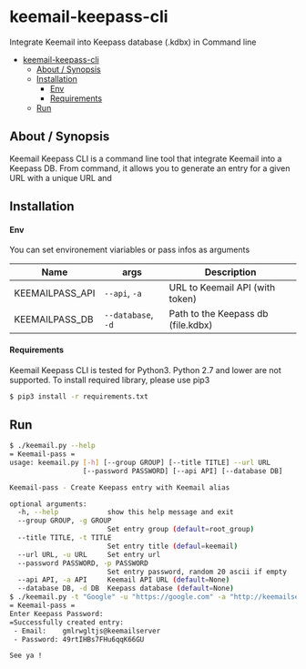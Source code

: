 # keemail-keepass-cli
Integrate Keemail into Keepass database (.kdbx) in Command line

- [keemail-keepass-cli](#keemail-keepass-cli)
  * [About / Synopsis](#about---synopsis)
  * [Installation](#installation)
      - [Env](#env)
      - [Requirements](#requirements)
  * [Run](#run)

## About / Synopsis

Keemail Keepass CLI is a command line tool that integrate Keemail into a Keepass DB. From command, it allows you to generate an entry for a given URL with a unique URL and 

## Installation

#### Env

You can set environement viariables or pass infos as arguments

| Name            | args               | Description                        |
| --------------- | ------------------ | ---------------------------------- |
| KEEMAILPASS_API | `--api`, `-a`      | URL to Keemail API (with token)    |
| KEEMAILPASS_DB  | `--database`, `-d` | Path to the Keepass db (file.kdbx) |



#### Requirements

Keemail Keepass CLI is tested for Python3. Python 2.7 and lower are not supported. To install required library, please use pip3

```bash
$ pip3 install -r requirements.txt
```



## Run

```bash
$ ./keemail.py --help
= Keemail-pass =
usage: keemail.py [-h] [--group GROUP] [--title TITLE] --url URL
                  [--password PASSWORD] [--api API] [--database DB]

Keemail-pass - Create Keepass entry with Keemail alias

optional arguments:
  -h, --help            show this help message and exit
  --group GROUP, -g GROUP
                        Set entry group (default=root_group)
  --title TITLE, -t TITLE
                        Set entry title (defaul=keemail)
  --url URL, -u URL     Set entry url
  --password PASSWORD, -p PASSWORD
                        Set entry password, random 20 ascii if empty
  --api API, -a API     Keemail API URL (default=None)
  --database DB, -d DB  Keepass database (default=None)
$ ./keemail.py -t "Google" -u "https://google.com" -a "http://keemailserver/api/generate_alias?token=xxx" -d "./db.kdbx"
= Keemail-pass =
Enter Keepass Password:
=Successfully created entry:
 - Email:    gmlrwgltjs@keemailserver
 - Password: 49rtIHBs7FHu6qqK66GU

See ya !
```

